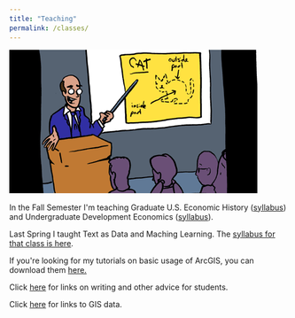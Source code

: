 ```yaml
---
title: "Teaching"
permalink: /classes/
---
```

![cat_smbc](/assets/images/cat_smbc.gif)

In the Fall Semester I'm teaching Graduate U.S. Economic History ([syllabus](https://www.dropbox.com/scl/fi/6nnxf7lqm7q7o87c9r5yz/AEH-Syllabus-Fall23.pdf?rlkey=mzbkqmdkpf5bq18b50th4of64&dl=0)) and Undergraduate Development Economics ([syllabus](https://www.dropbox.com/scl/fi/elajwhyabzzvdnwqw3ib6/Dev_Fall_2023.pdf?rlkey=o1pmgcp0rl803h0hu736v7w68&dl=0)).

Last Spring I taught Text as Data and Maching Learning. The [syllabus for that class is here](https://www.dropbox.com/s/o7qcvt9vbmni3gz/TaD_Sp23.pdf?dl=0).

If you're looking for my tutorials on basic usage of ArcGIS, you can download them [here.](https://github.com/noeldjohnson/ArcGIS-Tutorial.git)

Click [here](https://noeldjohnson.github.io/student_advice/) for links on writing and other advice for students.

Click [here](https://noeldjohnson.github.io/gis_links/) for links to GIS data.

